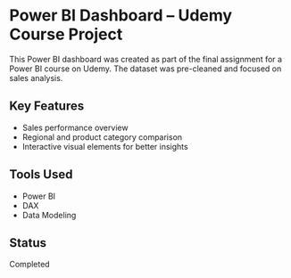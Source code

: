 # Power BI Dashboard – Udemy Course Project

This Power BI dashboard was created as part of the final assignment for a Power BI course on Udemy. The dataset was pre-cleaned and focused on sales analysis.

## Key Features
- Sales performance overview
- Regional and product category comparison
- Interactive visual elements for better insights

## Tools Used
- Power BI
- DAX
- Data Modeling

## Status
Completed
